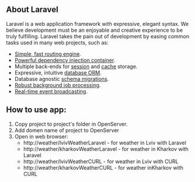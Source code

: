 ## About Laravel

Laravel is a web application framework with expressive, elegant syntax. We believe development must be an enjoyable and creative experience to be truly fulfilling. Laravel takes the pain out of development by easing common tasks used in many web projects, such as:

- [Simple, fast routing engine](https://laravel.com/docs/routing).
- [Powerful dependency injection container](https://laravel.com/docs/container).
- Multiple back-ends for [session](https://laravel.com/docs/session) and [cache](https://laravel.com/docs/cache) storage.
- Expressive, intuitive [database ORM](https://laravel.com/docs/eloquent).
- Database agnostic [schema migrations](https://laravel.com/docs/migrations).
- [Robust background job processing](https://laravel.com/docs/queues).
- [Real-time event broadcasting](https://laravel.com/docs/broadcasting).

## How to use app:

1. Copy project to project's folder in OpenServer.
2. Add domen name of project to OpenServer
3. Open in web browser:
    - http://weather/lvivWeatherLaravel - for weather in Lviv with Laravel
    - http://weather/kharkovWeatherLaravel - for weather in Kharkov with Laravel
    - http://weather/lvivWeatherCURL - for weather in Lviv with CURL
    - http://weather/kharkovWeatherCURL - for weather inKharkov with CURL
